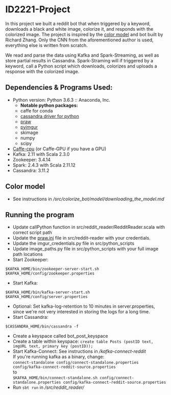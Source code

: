 # ID2221-Project

In this project we built a reddit bot that when triggered by a keyword, downloads a black and white image, colorize it, and responds with the colorized image. The project is inspired by the [color model](https://richzhang.github.io/colorization/) and bot built by Richard Zhang. Only the CNN from the aforementioned author is used, everything else is written from scratch. 

We read and parse the data using Kafka and Spark-Streaming, as well as store partial results in Cassandra. Spark-Straming will if triggered by a keyword, call a Python script which downloads, colorizes and uploads a response with the colorized image. 


## Dependencies & Programs Used:

* Python version: Python 3.6.3 :: Anaconda, Inc.  
    * **Notable python packages:** 
    * caffe for conda
    * [cassandra driver for python](https://docs.datastax.com/en/developer/python-driver/3.19/)
    * [praw](https://praw.readthedocs.io/en/latest/)
    * [pyimgur](https://pyimgur.readthedocs.io/en/latest/)
    * skimage 
    * numpy
    * scipy 
* [Caffe-cpu](https://caffe.berkeleyvision.org/installation.html) (or Caffe-GPU if you have a GPU)
* Kafka: 2.11 with Scala 2.3.0
* Zookeeper: 3.4.14 
* Spark: 2.4.3 with Scala 2.11.12
* Cassandra: 3.11.2

## Color model
* See instructions in _/src/colorize\_bot/model/downloading\_the\_model.md_

## Running the program
* Update callPython function in src/reddit\_reader/RedditReader.scala with
  correct script path
* Update the [praw.ini]() file in src/reddit-reader with your credentials.
* Update the imgur_credentials.py file in src/python_scripts
* Update image_paths.py file in src/python_scripts with your full image path locations
* Start Zookeeper:
```
$KAFKA_HOME/bin/zookeeper-server-start.sh 
$KAFKA_HOME/config/zookeeper.properties
```
* Start Kafka: 
```
$KAFKA_HOME/bin/kafka-server-start.sh $KAFKA_HOME/config/server.properties
```
* Optional: Set kafka-log-retention to 10 minutes in server.properties, since we're not very interested in storing the logs for a long time. 
* Start Cassandra: 
```
$CASSANDRA_HOME/bin/cassandra -f
```
   * Create a keyspace called bot_post_keyspace
   * Create a table within keyspace: `create table Posts (postID text, imgURL text, primary key (postID));` 
* Start Kafka-Connect: See instructions in _/kafka-connect-reddit_  
If you're running kafka as a binary, change:  
```connect-standalone config/connect-standalone.properties config/kafka-connect-reddit-source.properties ```  
to  
```$KAFKA_HOME/bin/connect-standalone.sh config/connect-standalone.properties config/kafka-connect-reddit-source.properties```
* Run `sbt run` in _/src/reddit\_reader/_ 
